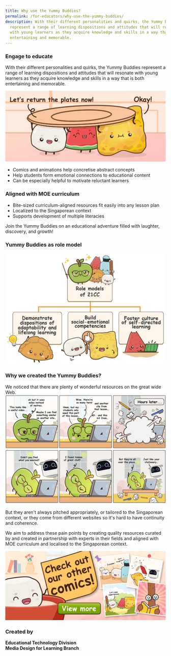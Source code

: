 ```yaml
---
title: Why use the Yummy Buddies?
permalink: /for-educators/why-use-the-yummy-buddies/
description: With their different personalities and quirks, the Yummy Buddies
  represent a range of learning dispositions and attitudes that will resonate
  with young learners as they acquire knowledge and skills in a way that is both
  entertaining and memorable.
---
```

### Engage to educate
With their different personalities and quirks, the Yummy Buddies represent a range of learning dispositions and attitudes that will resonate with young learners as they acquire knowledge and skills in a way that is both entertaining and memorable. 

![why](/images/Website/educator_why.jpg)

* Comics and animations help concretise abstract concepts
* Help students form emotional connections to educational content
* Can be especially helpful to motivate reluctant learners 

### Aligned with  MOE curriculum

*   Bite-sized curriculum-aligned resources fit easily into any lesson plan   
*   Localized to the Singaporean context  
*   Supports development of multiple literacies

Join the Yummy Buddies on an educational adventure filled with laughter, discovery, and growth!

### Yummy Buddies as role model
![](/images/Website/educator_comics.jpg)

### Why we created the Yummy Buddies?
We noticed that there are plenty of wonderful resources on the great wide Web. 
![the problem](/images/Comics/Website/educator_overview.jpg)

But they aren't always pitched appropriately, or tailored to the Singaporean context, or they come from different websites so it's hard to have continuity and coherence.

We aim to address these pain points by creating quality resources curated by and created in partnership with experts in their fields and aligned with MOE curriculum and localised to the Singaporean context.

<a href="/yummy-bites/bouncy/family/"><img alt="" src="/images/Website/cta_comics.jpg"></a>

### Created by
**Educational Technology Division<br>
Media Design for Learning Branch**<br>